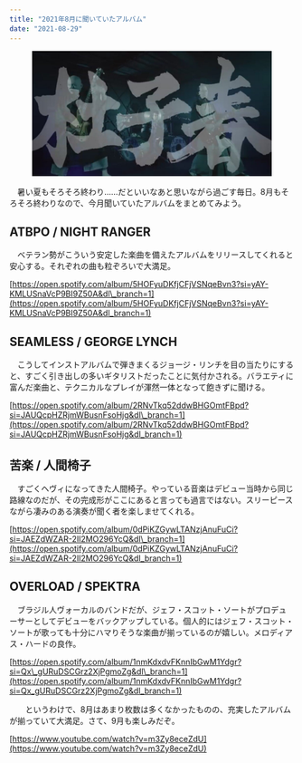 ```yaml
---
title: "2021年8月に聞いていたアルバム"
date: "2021-08-29"
---
```


<figure>

![](assets/n337901c85f1d_647de7f657ef2594877313ec6b8acc0f.jpg)

</figure>

　暑い夏もそろそろ終わり……だといいなあと思いながら過ごす毎日。8月もそろそろ終わりなので、今月聞いていたアルバムをまとめてみよう。

## ATBPO / NIGHT RANGER

　ベテラン勢がこういう安定した楽曲を備えたアルバムをリリースしてくれると安心する。それぞれの曲も粒ぞろいで大満足。

[https://open.spotify.com/album/5HOFyuDKfjCFjVSNqeBvn3?si=yAY-KMLUSnaVcP9BI9Z50A&dl\_branch=1](https://open.spotify.com/album/5HOFyuDKfjCFjVSNqeBvn3?si=yAY-KMLUSnaVcP9BI9Z50A&dl_branch=1)

## SEAMLESS / GEORGE LYNCH

　こうしてインストアルバムで弾きまくるジョージ・リンチを目の当たりにすると、すごく引き出しの多いギタリストだったことに気付かされる。バラエティに富んだ楽曲と、テクニカルなプレイが渾然一体となって飽きずに聞ける。

[https://open.spotify.com/album/2RNvTkq52ddwBHGOmtFBpd?si=JAUQcpHZRjmWBusnFsoHjg&dl\_branch=1](https://open.spotify.com/album/2RNvTkq52ddwBHGOmtFBpd?si=JAUQcpHZRjmWBusnFsoHjg&dl_branch=1)

## 苦楽 / 人間椅子

　すごくヘヴィになってきた人間椅子。やっている音楽はデビュー当時から同じ路線なのだが、その完成形がここにあると言っても過言ではない。スリーピースながら凄みのある演奏が聞く者を楽しませてくれる。

[https://open.spotify.com/album/0dPiKZGywLTANzjAnuFuCi?si=JAEZdWZAR-2Il2MO296YcQ&dl\_branch=1](https://open.spotify.com/album/0dPiKZGywLTANzjAnuFuCi?si=JAEZdWZAR-2Il2MO296YcQ&dl_branch=1)

## OVERLOAD / SPEKTRA

　ブラジル人ヴォーカルのバンドだが、ジェフ・スコット・ソートがプロデューサーとしてデビューをバックアップしている。個人的にはジェフ・スコット・ソートが歌っても十分にハマりそうな楽曲が揃っているのが嬉しい。メロディアス・ハードの良作。

[https://open.spotify.com/album/1nmKdxdvFKnnIbGwM1Ydgr?si=Qx\_gURuDSCGrz2XjPgmoZg&dl\_branch=1](https://open.spotify.com/album/1nmKdxdvFKnnIbGwM1Ydgr?si=Qx_gURuDSCGrz2XjPgmoZg&dl_branch=1)

　　というわけで、8月はあまり枚数は多くなかったものの、充実したアルバムが揃っていて大満足。さて、9月も楽しみだぞ。

[https://www.youtube.com/watch?v=m3Zy8eceZdU](https://www.youtube.com/watch?v=m3Zy8eceZdU)
